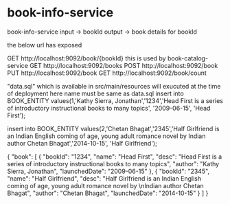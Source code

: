 # book-info-service
book-info-service
	input -> bookId
	output -> book details for bookId

the below url has exposed

GET http://localhost:9092/book/{bookId}  this is used by book-catalog-service
GET http://localhost:9092/books
POST http://localhost:9092/book
PUT http://localhost:9092/book
GET http://localhost:9092/book/count

"data.sql" which is available in src/main/resources will exucuted at the time of deployment 
here name must be same as data.sql
insert into BOOK_ENTITY
values(1,'Kathy Sierra, Jonathan','1234','Head First is a series of introductory instructional books to many topics',
'2009-06-15', 'Head First');

insert into BOOK_ENTITY
values(2,'Chetan Bhagat','2345','Half Girlfriend is an Indian English coming of age, young adult romance novel by 
Indian author Chetan Bhagat','2014-10-15', 'Half Girlfriend');


{
    "book": [
        {
            "bookId": "1234",
            "name": "Head First",
            "desc": "Head First is a series of introductory instructional books to many topics",
            "author": "Kathy Sierra, Jonathan",
            "launchedDate": "2009-06-15"
        },
        {
            "bookId": "2345",
            "name": "Half Girlfriend",
            "desc": "Half Girlfriend is an Indian English coming of age, young adult romance novel by \nIndian author Chetan Bhagat",
            "author": "Chetan Bhagat",
            "launchedDate": "2014-10-15"
        }
    ]
}
